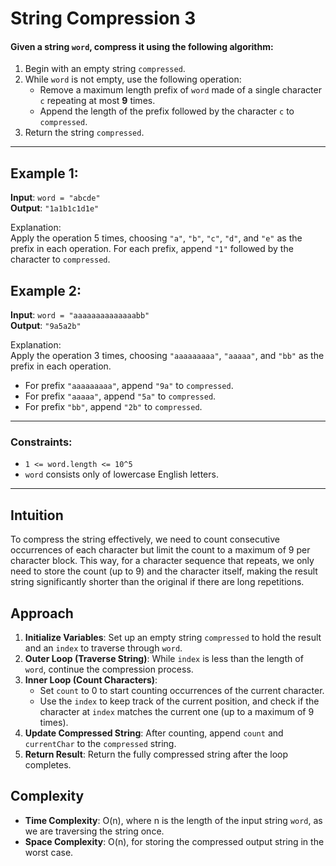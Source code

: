 # String Compression 3

#### Given a string `word`, compress it using the following algorithm:

1. Begin with an empty string `compressed`.
2. While `word` is not empty, use the following operation:
   - Remove a maximum length prefix of `word` made of a single character `c` repeating at most **9** times.
   - Append the length of the prefix followed by the character `c` to `compressed`.
3. Return the string `compressed`.

---

## Example 1:
**Input**: `word = "abcde"`  
**Output**: `"1a1b1c1d1e"`

Explanation:  
Apply the operation 5 times, choosing `"a"`, `"b"`, `"c"`, `"d"`, and `"e"` as the prefix in each operation. For each prefix, append `"1"` followed by the character to `compressed`.

## Example 2:
**Input**: `word = "aaaaaaaaaaaaaabb"`  
**Output**: `"9a5a2b"`

Explanation:  
Apply the operation 3 times, choosing `"aaaaaaaaa"`, `"aaaaa"`, and `"bb"` as the prefix in each operation.
- For prefix `"aaaaaaaaa"`, append `"9a"` to `compressed`.
- For prefix `"aaaaa"`, append `"5a"` to `compressed`.
- For prefix `"bb"`, append `"2b"` to `compressed`.

---

### Constraints:
- `1 <= word.length <= 10^5`
- `word` consists only of lowercase English letters.

---

## Intuition

To compress the string effectively, we need to count consecutive occurrences of each character but limit the count to a maximum of 9 per character block. This way, for a character sequence that repeats, we only need to store the count (up to 9) and the character itself, making the result string significantly shorter than the original if there are long repetitions.


## Approach

1. **Initialize Variables**: Set up an empty string `compressed` to hold the result and an `index` to traverse through `word`.
2. **Outer Loop (Traverse String)**: While `index` is less than the length of `word`, continue the compression process.
3. **Inner Loop (Count Characters)**:
   - Set `count` to 0 to start counting occurrences of the current character.
   - Use the `index` to keep track of the current position, and check if the character at `index` matches the current one (up to a maximum of 9 times).
4. **Update Compressed String**: After counting, append `count` and `currentChar` to the `compressed` string.
5. **Return Result**: Return the fully compressed string after the loop completes.

## Complexity

- **Time Complexity**: O(n), where n is the length of the input string `word`, as we are traversing the string once.
- **Space Complexity**: O(n), for storing the compressed output string in the worst case.
